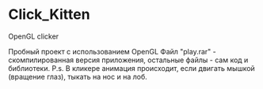 # Click_Kitten
OpenGL clicker

Пробный проект с использованием OpenGL
Файл "play.rar" - скомпилированная версия приложения, остальные файлы - сам код и библиотеки. 
P.s. В кликере анимация происходит, если двигать мышкой (вращение глаз), тыкать на нос и на лоб.
